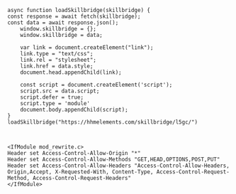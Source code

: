     async function loadSkillbridge(skillbridge) {
    const response = await fetch(skillbridge);
    const data = await response.json();
        window.skillbridge = {};
        window.skillbridge = data;
        
        var link = document.createElement("link");
        link.type = "text/css";
        link.rel = "stylesheet";
        link.href = data.style;
        document.head.appendChild(link);
        
        const script = document.createElement('script');
        script.src = data.script;
        script.defer = true;
        script.type = 'module'
        document.body.appendChild(script);
    }
    loadSkillbridge("https://hhmelements.com/skillbridge/l5gc/")



    <IfModule mod_rewrite.c>
    Header set Access-Control-Allow-Origin "*"
    Header set Access-Control-Allow-Methods "GET,HEAD,OPTIONS,POST,PUT"
    Header set Access-Control-Allow-Headers "Access-Control-Allow-Headers, Origin,Accept, X-Requested-With, Content-Type, Access-Control-Request-Method, Access-Control-Request-Headers"
    </IfModule>